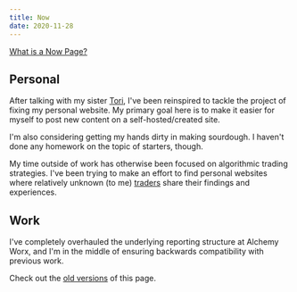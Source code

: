 ```yaml
---
title: Now
date: 2020-11-28
---
```


[What is a Now Page?][nownownow]

## Personal
After talking with my sister [Tori](https://www.victoriaakman.com/), I've been reinspired to tackle the project of fixing my personal website. My primary goal here is to make it easier for myself to post new content on a self-hosted/created site.

I'm also considering getting my hands dirty in making sourdough. I haven't done any homework on the topic of starters, though.

My time outside of work has otherwise been focused on algorithmic trading strategies. I've been trying to make an effort to find personal websites where relatively unknown (to me) [traders](http://theminimaltrader.com/automated-trading/) share their findings and experiences.

## Work
I've completely overhauled the underlying reporting structure at Alchemy Worx, and I'm in the middle of ensuring backwards compatibility with previous work.


Check out the [old versions][wjzivnow] of this page.

[nownownow]: https://nownownow.com/about
[wjzivnow]: https://github.com/wjziv/wjziv.github.io/commits/master/content/now.md